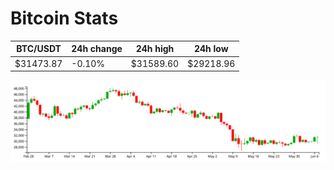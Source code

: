 # Bitcoin Stats

BTC/USDT|24h change|24h high|24h low|
|---|---|---|---|
|$31473.87|-0.10%|$31589.60|$29218.96|

<img src="./chart.svg">
